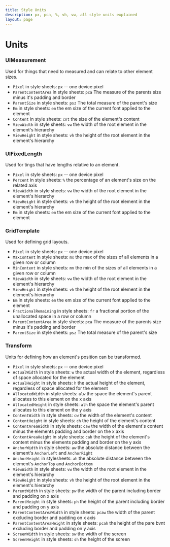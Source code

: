 ```yaml
---
title: Style Units
description: px, pca, %, vh, vw, all style units explained
layout: page
---
```


# Units
### UIMeasurement 
Used for things that need to measured and can relate to other element sizes.
 * `Pixel`  in style sheets: `px` -- one device pixel
 * `ParentContentArea` in style sheets: `pca` The measure of the parents size minus it's padding and border
 * `ParentSize` in style sheets: `psz` The total measure of the parent's size
 * `Em` in style sheets: `em` the em size of the current font applied to the element
 * `Content` in style sheets: `cnt` the size of the element's content
 * `ViewWidth` in style sheets: `vw` the width of the root element in the element's hierarchy
 * `ViewHeight` in style sheets: `vh` the height of the root element in the element's hierarchy
 
### UIFixedLength
Used for tings that have lengths relative to an element.
 * `Pixel`  in style sheets: `px` -- one device pixel
 * `Percent` in style sheets: `%` the percentage of an element's size on the related axis
 * `ViewWidth` in style sheets: `vw` the width of the root element in the element's hierarchy
 * `ViewHeight` in style sheets: `vh` the height of the root element in the element's hierarchy
 * `Em` in style sheets: `em` the em size of the current font applied to the element

### GridTemplate
Used for defining grid layouts.
 * `Pixel`  in style sheets: `px` -- one device pixel
 * `MaxContent` in style sheets: `mx` the max of the sizes of all elements in a given row or column
 * `MinContent` in style sheets: `mn` the min of the sizes of all elements in a given row or column
 * `ViewWidth` in style sheets: `vw` the width of the root element in the element's hierarchy
 * `ViewHeight` in style sheets: `vh` the height of the root element in the element's hierarchy
 * `Em` in style sheets: `em` the em size of the current font applied to the element
 * `FractionalRemaining` in style sheets: `fr` a fractional portion of the unallocated space in a row or column
 * `ParentContentArea` in style sheets: `pca` The measure of the parents size minus it's padding and border
 * `ParentSize` in style sheets: `psz` The total measure of the parent's size

### Transform
Units for defining how an element's position can be transformed.
 * `Pixel` in style sheets: `px` -- one device pixel
 * `ActualWidth` in style sheets: `w` the actual width of the element, regardless of space allocated for the element
 * `ActualHeight` in style sheets: `h` the actual height of the element, regardless of space allocated for the element
 * `AllocatedWidth` in style sheets: `alw` the space the element's parent allocates to this element on the x axis
 * `AllocatedHeight` in style sheets: `alh` the space the element's parent allocates to this element on the y axis
 * `ContentWidth` in style sheets: `cw` the width of the element's content
 * `ContentHeight` in style sheets: `ch` the height of the element's content
 * `ContentAreaWidth` in style sheets: `caw` the width of the element's content minus the elements padding and border on the x axis
 * `ContentAreaHeight` in style sheets: `cah` the height of the element's content minus the elements padding and border on the y axis
 * `AnchorWidth` in style sheets: `aw` the absolute distance between the element's `AnchorLeft` and `AnchorRight`
 * `AnchorHeight` in stylesheets: `ah` the absolute distance between the element's `AnchorTop` and `AnchorBottom`
 * `ViewWidth` in style sheets: `vw` the width of the root element in the element's hierarchy
 * `ViewHeight` in style sheets: `vh` the height of the root element in the element's hierarchy
 * `ParentWidth` in style sheets: `pw` the width of the parent including border and padding on x axis
 * `ParentHeight` in style sheets: `ph` the height of the parent including border and padding on y axis
 * `ParentContentAreaWidth` in style sheets: `pcaw` the width of the parent excluding border and padding on x axis 
 * `ParentContentAreaHeight` in style sheets: `pcah` the height of the pare bvnt excluding border and padding on y axis 
 * `ScreenWidth` in style sheets: `sw` the width of the screen
 * `ScreenHeight` in style sheets: `sh` the height of the screen  